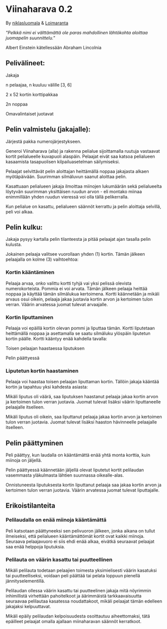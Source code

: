 # Viinaharava 0.2

By [niklasluomala](https://github.com/niklasluomala) & [Loimaranta](https://github.com/Loimaranta)

*"Pelkkä nimi ei välttämättä ole paras mahdollinen lähtökohta aloittaa juomapelin suunnittelu."*

Albert Einstein kätellessään Abraham Lincolnia

## Pelivälineet:

Jakaja

n pelaajaa, n kuuluu välille [3, 6]

2 x 52 kortin korttipakkaa

2n noppaa

Omavalintaiset juotavat

## Pelin valmistelu (jakajalle):

Järjestä pakka numerojärjestykseen.

Generoi Viinaharava (alla) ja rakenna pelialue sijoittamalla ruutuja vastaavat kortit pelialueelle kuvapuoli alaspäin. Pelaajat eivät saa katsoa pelialueen kasaamista tasapuolisen kilpailuasetelman säilymiseksi.

Pelaajat selvittävät pelin aloittajan heittämällä noppaa jakajasta alkaen myötäpäivään. Suurimman silmäluvun saanut aloittaa pelin.

Kasattuaan pelialueen jakaja ilmoittaa miinojen lukumäärän sekä pelialueelta löytyvän suurimman yksittäisen ruudun arvon - eli montako miinaa enimmillään yhden ruudun vieressä voi olla tällä pelikerralla.

Kun pelialue on kasattu, pelialueen säännöt kerrattu ja pelin aloittaja selvillä, peli voi alkaa.

## Pelin kulku:

Jakaja pysyy kartalla pelin tilanteesta ja pitää pelaajat ajan tasalla pelin kulusta.

Jokainen pelaaja valitsee vuorollaan yhden (1) kortin. Tämän jälkeen pelaajalla on kolme (3) vaihtoehtoa:

### Kortin kääntäminen

Pelaaja arvaa, onko valittu kortti tyhjä vai yksi pelissä olevista numerokorteista. Pommia ei voi arvata. Tämän jälkeen pelaaja heittää noppaa ja käyttää tämän silmälukua kertoimena. Kortti käännetään ja mikäli arvaus osui oikein, pelaaja jakaa juotavia kortin arvon ja kertoimen tulon verran. Väärin arvatessa juomat tulevat arvaajalle.

### Kortin liputtaminen

Pelaaja voi epäillä kortin olevan pommi ja liputtaa tämän. Kortti liputetaan heittämällä noppaa ja asettamalla se saatu silmäluku ylöspäin liputetun kortin päälle. Kortti kääntyy enää kahdella tavalla:

Toisen pelaajan haastaessa liputuksen

Pelin päättyessä

### Liputetun kortin haastaminen

Pelaaja voi haastaa toisen pelaajan liputtaman kortin. Tällöin jakaja kääntää kortin ja tapahtuu yksi kahdesta asiasta:

Mikäli liputus oli väärä, saa liputuksen haastanut pelaaja jakaa kortin arvon ja kertoimen tulon verran juotavia. Juomat tulevat lisäksi väärin liputtaneelle pelaajalle itselleen.

Mikäli liputus oli oikein, saa liputtanut pelaaja jakaa kortin arvon ja kertoimen tulon verran juotavia. Juomat tulevat lisäksi haaston hävinneelle pelaajalle itselleen.

## Pelin päättyminen

Peli päättyy, kun laudalla on kääntämättä enää yhtä monta korttia, kuin miinoja on jäljellä.

Pelin päättyessä käännetään jäljellä olevat liputetut kortit pelilaudan vasemmasta yläkulmasta lähtien suunnassa oikealle-alas.

Onnistuneesta liputuksesta kortin liputtanut pelaaja saa jakaa kortin arvon ja kertoimen tulon verran juotavia. Väärin arvatessa juomat tulevat liputtajalle.

## Erikoistilanteita

### Pelilaudalla on enää miinoja kääntämättä

Peli katsotaan päättyneeksi sen pelivuoron jälkeen, jonka aikana on tullut ilmeiseksi, että pelialueen kääntämättömät kortit ovat kaikki miinoja. Seuraava pelaajavuoro ei siis ehdi enää alkaa, eivätkä seuraavat pelaajat saa enää helppoja liputuksia.

### Pelilauta on väärin kasattu tai puutteellinen

Mikäli pelilauta todetaan pelaajien toimesta yksimielisesti väärin kasatuksi tai puutteelliseksi, voidaan peli päättää tai pelata loppuun pienellä jännityselementillä.

Pelilaudan ollessa väärin kasattu tai puutteelinen jakaja mitä nöyrimmin inhimillistä virhettään pahoitelkoot ja äärimmäistä tarkkaavaisuutta seuraavaa pelilautaa kasatessa noudattakoot, mikäli pelaajat tämän edelleen jakajaksi kelpuuttavat.

Mikäli epäily pelilaudan kelpoisuudesta osoittautuu aiheettomaksi, tätä epäilleet pelaajat omalla ajallaan miinaharavan säännöt kerratkoot.
